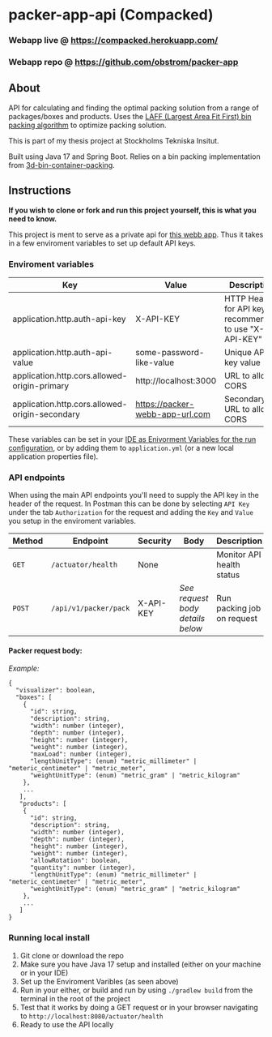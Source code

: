 # packer-app-api (Compacked)

### Webapp live @ https://compacked.herokuapp.com/
### Webapp repo @ https://github.com/obstrom/packer-app

## About

API for calculating and finding the optimal packing solution from a range of packages/boxes and products.
Uses the [LAFF (Largest Area Fit First) bin packing algorithm](https://www.parkbeachsystems.com/images/usps/An_Efficient_Algorithm_for_3D_Rectangular_Box_Packing.pdf) to optimize packing solution.

This is part of my thesis project at Stockholms Tekniska Insitut.

Built using Java 17 and Spring Boot.
Relies on a bin packing implementation from [3d-bin-container-packing](https://github.com/skjolber/3d-bin-container-packing).

## Instructions

**If you wish to clone or fork and run this project yourself, this is what you need to know.**

This project is ment to serve as a private api for [this webb app](https://github.com/obstrom/packer-app). Thus it takes in a few enviroment variables to set up default API keys.

### Enviroment variables
| Key                                             | Value                             | Description |
| ----------------------------------------------- | --------------------------------- | ---- |
| application.http.auth-api-key                   | X-API-KEY                         | HTTP Header for API key, recommended to use "X-API-KEY" |
| application.http.auth-api-value                 | some-password-like-value          | Unique API key value |
| application.http.cors.allowed-origin-primary    | http://localhost:3000             | URL to allow CORS |
| application.http.cors.allowed-origin-secondary  | https://packer-webb-app-url.com   | Secondary URL to allow CORS |

These variables can be set in your [IDE as Enivorment Variables for the run configuration](https://education.launchcode.org/gis-devops/configurations/02-environment-variables-intellij/index.html), or by adding them to `application.yml` (or a new local application properties file).

### API endpoints

When using the main API endpoints you'll need to supply the API key in the header of the request. 
In Postman this can be done by selecting `API Key` under the tab `Authorization` for the request and adding the `Key` and `Value` you setup in the enviroment variables.

| Method | Endpoint | Security | Body | Description |
| ------ | -------- | -------- | ---- | ----------- |
| `GET` | `/actuator/health` | None | | Monitor API health status |
| `POST`| `/api/v1/packer/pack` | X-API-KEY | *See request body details below* | Run packing job on request |

#### Packer request body:

*Example:*
```
{
  "visualizer": boolean,
  "boxes": [
    {
      "id": string,
      "description": string,
      "width": number (integer),
      "depth": number (integer),
      "height": number (integer),
      "weight": number (integer),
      "maxLoad": number (integer),
      "lengthUnitType": (enum) "metric_millimeter" | "meteric_centimeter" | "metric_meter",
      "weightUnitType": (enum) "metric_gram" | "metric_kilogram"
    },
    ...
   ],
   "products": [
    {
      "id": string,
      "description": string,
      "width": number (integer),
      "depth": number (integer),
      "height": number (integer),
      "weight": number (integer),
      "allowRotation": boolean,
      "quantity": number (integer),
      "lengthUnitType": (enum) "metric_millimeter" | "meteric_centimeter" | "metric_meter",
      "weightUnitType": (enum) "metric_gram" | "metric_kilogram"
    },
    ...
   ]
} 
```

### Running local install

1. Git clone or download the repo
2. Make sure you have Java 17 setup and installed (either on your machine or in your IDE)
3. Set up the Enviroment Varibles (as seen above)
4. Run in your either, or build and run by using `./gradlew build` from the terminal in the root of the project
5. Test that it works by doing a GET request or in your browser navigating to `http://localhost:8080/actuator/health`
6. Ready to use the API locally

